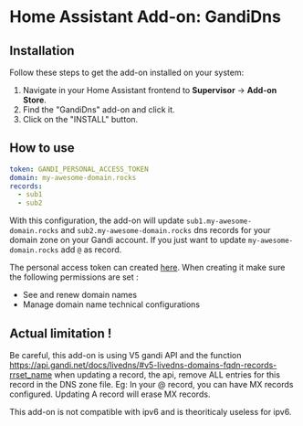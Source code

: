 # Home Assistant Add-on: GandiDns

## Installation

Follow these steps to get the add-on installed on your system:

1. Navigate in your Home Assistant frontend to **Supervisor** -> **Add-on Store**.
2. Find the "GandiDns" add-on and click it.
3. Click on the "INSTALL" button.

## How to use

```yaml
token: GANDI_PERSONAL_ACCESS_TOKEN
domain: my-awesome-domain.rocks
records:
  - sub1
  - sub2
```

With this configuration, the add-on will update `sub1.my-awesome-domain.rocks` and `sub2.my-awesome-domain.rocks` dns records for your domain zone on your Gandi account. If you just want to update `my-awesome-domain.rocks` add `@` as record.

The personal access token can created [here](https://admin.gandi.net/organizations/account/pat). When creating it make sure the following permissions are set :

- See and renew domain names
- Manage domain name technical configurations

## Actual limitation !

Be careful, this add-on is using V5 gandi API and the function https://api.gandi.net/docs/livedns/#v5-livedns-domains-fqdn-records-rrset_name when updating a record, the api, remove ALL entries for this record in the DNS zone file. Eg: In your @ record, you can have MX records configured. Updating A record will erase MX records.

This add-on is not compatible with ipv6 and is theoriticaly useless for ipv6.
